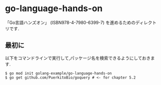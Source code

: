 # go-language-hands-on

「Go言語ハンズオン」 (ISBN978-4-7980-6399-7) を進めるためのディレクトリです.

## 最初に

以下をコマンドラインで実行して,パッケージ名を検索できるようにしておきます.

```
$ go mod init golang-example/go-language-hands-on
$ go get github.com/PuerkitoBio/goquery # <- for chapter 5.2
```
